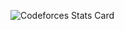 ![Codeforces Stats Card](https://codeforces-stats-api.herokuapp.com/stats?username=imtiyazrasool92&theme=0)
